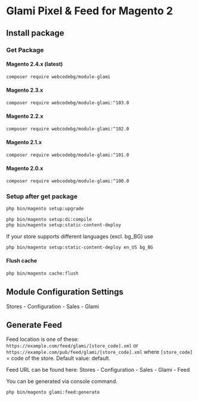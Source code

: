 # Glami Pixel & Feed for Magento 2

## Install package
### Get Package

#### Magento 2.4.x (latest)
``` bash
composer require webcodebg/module-glami
```
#### Magento 2.3.x
``` bash
composer require webcodebg/module-glami:^103.0
```
#### Magento 2.2.x
``` bash
composer require webcodebg/module-glami:^102.0
```
#### Magento 2.1.x
``` bash
composer require webcodebg/module-glami:^101.0
```
#### Magento 2.0.x
``` bash
composer require webcodebg/module-glami:^100.0
```

### Setup after get package
``` bash
php bin/magento setup:upgrade
````
``` bash
php bin/magento setup:di:compile
php bin/magento setup:static-content-deploy
```
If your store supports different languages (excl. bg_BG) use
```` bash
php bin/magento setup:static-content-deploy en_US bg_BG
```` 

#### Flush cache
```` bash
php bin/magento cache:flush
````

## Module Configuration Settings
Stores - Configuration - Sales - Glami

## Generate Feed
Feed location is one of these:
``https://example.com/feed/glami/[store_code].xml``
or ``https://example.com/pub/feed/glami/[store_code].xml``
where ``[store_code]`` = code of the store. Default value: default.

Feed URL can be found here: Stores - Configuration - Sales - Glami - Feed

You can be generated via console command.
``` bash
php bin/magento glami:feed:generate
```
